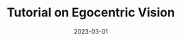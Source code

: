 ---
title: "Tutorial on Egocentric Vision"
date: 2023-03-01
draft: false
venue: "VISMAC Summer School"
venue_url: "http://vismac23.github.io"
when: "7 Sept. 2023"
---